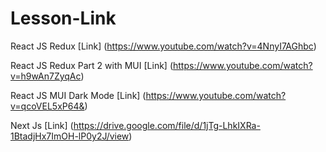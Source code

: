 # Lesson-Link

React JS Redux [Link] (https://www.youtube.com/watch?v=4NnyI7AGhbc)

React JS Redux Part 2 with MUI [Link] (https://www.youtube.com/watch?v=h9wAn7ZyqAc)

React JS MUI Dark Mode [Link] (https://www.youtube.com/watch?v=qcoVEL5xP64&)

Next Js [Link] (https://drive.google.com/file/d/1jTg-LhkIXRa-1BtadjHx7ImOH-lP0y2J/view)



